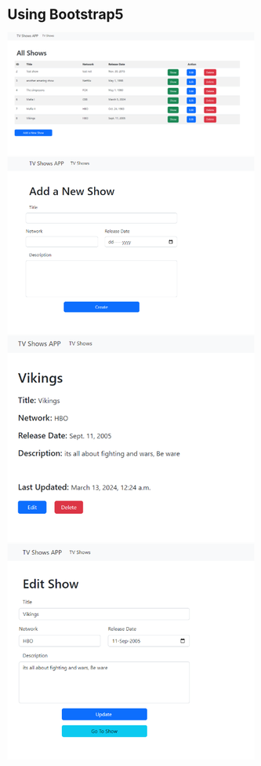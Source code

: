 # Using Bootstrap5

![Books Page](screen1.png)
![Book Page](screen2.png)
![Authors Page](screen3.png)
![Author Page](screen4.png)

